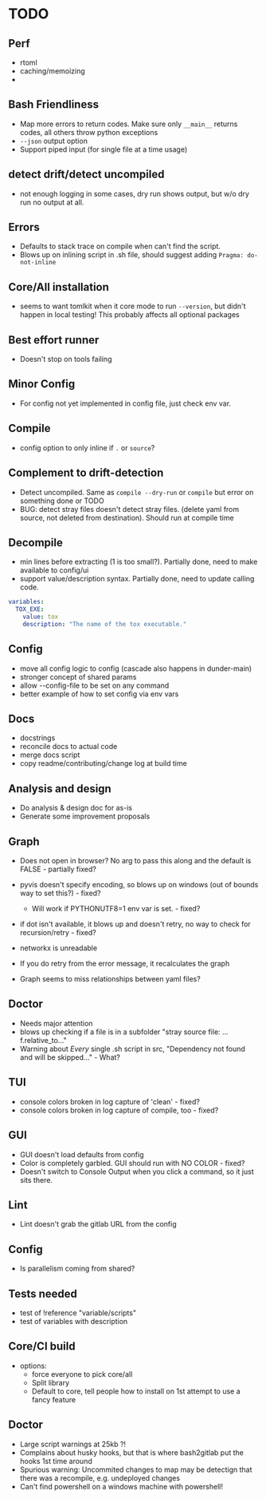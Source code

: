 # TODO


## Perf
- rtoml
- caching/memoizing
- 

## Bash Friendliness
- Map more errors to return codes. Make sure only `__main__` returns codes, all others throw python exceptions
- `--json` output option
- Support piped input (for single file at a time usage)

## detect drift/detect uncompiled
- not enough logging in some cases, dry run shows output, but w/o dry run no output at all.

## Errors

- Defaults to stack trace on compile when can't find the script.
- Blows up on inlining script in .sh file, should suggest adding `Pragma: do-not-inline`

## Core/All installation

- seems to want tomlkit when it core mode to run `--version`, but didn't happen in local testing! This probably affects
  all optional packages

## Best effort runner

- Doesn't stop on tools failing

## Minor Config

- For config not yet implemented in config file, just check env var.

## Compile

- config option to only inline if `.` or `source`?

## Complement to drift-detection

- Detect uncompiled. Same as `compile --dry-run` or `compile` but error on something done or TODO
- BUG: detect stray files doesn't detect stray files. (delete yaml from source, not deleted from destination). Should
  run at compile time

## Decompile

- min lines before extracting (1 is too small?). Partially done, need to make available to config/ui
- support value/description syntax. Partially done, need to update calling code.

```yaml
variables:
  TOX_EXE:
    value: tox
    description: "The name of the tox executable."
```

## Config

- move all config logic to config (cascade also happens in dunder-main)
- stronger concept of shared params
- allow --config-file to be set on any command
- better example of how to set config via env vars

## Docs

- docstrings
- reconcile docs to actual code
- merge docs script
- copy readme/contributing/change log at build time

## Analysis and design

- Do analysis & design doc for as-is
- Generate some improvement proposals

## Graph

- Does not open in browser? No arg to pass this along and the default is FALSE - partially fixed?
- pyvis doesn't specify encoding, so blows up on windows (out of bounds way to set this?) - fixed?
    - Will work if PYTHONUTF8=1 env var is set. - fixed?
- if dot isn't available, it blows up and doesn't retry, no way to check for recursion/retry - fixed?

- networkx is unreadable
- If you do retry from the error message, it recalculates the graph
- Graph seems to miss relationships between yaml files?

## Doctor

- Needs major attention
- blows up checking if a file is in a subfolder "stray source file: ... f.relative_to..."
- Warning about *Every* single .sh script in src, "Dependency not found and will be skipped..." - What?

## TUI

- console colors broken in log capture of 'clean' - fixed?
- console colors broken in log capture of compile, too - fixed?

## GUI

- GUI doesn't load defaults from config
- Color is completely garbled. GUI should run with NO COLOR - fixed?
- Doesn't switch to Console Output when you click a command, so it just sits there.

## Lint

- Lint doesn't grab the gitlab URL from the config

## Config

- Is parallelism coming from shared?

## Tests needed

- test of !reference "variable/scripts"
- test of variables with description

## Core/CI build

- options:
    - force everyone to pick core/all
    - Split library
    - Default to core, tell people how to install on 1st attempt to use a fancy feature

## Doctor

- Large script warnings at 25kb ?!
- Complains about husky hooks, but that is where bash2gitlab put the hooks 1st time around
- Spurious warning: Uncommited changes to map may be detectign that there was a recompile, e.g. undeployed changes
- Can't find powershell on a windows machine with powershell!